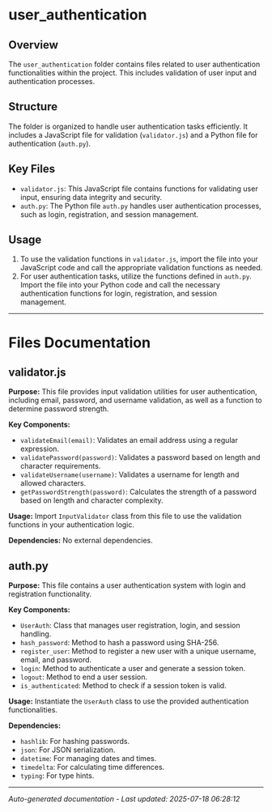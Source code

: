 # user_authentication

## Overview
The `user_authentication` folder contains files related to user authentication functionalities within the project. This includes validation of user input and authentication processes.

## Structure
The folder is organized to handle user authentication tasks efficiently. It includes a JavaScript file for validation (`validator.js`) and a Python file for authentication (`auth.py`).

## Key Files
- `validator.js`: This JavaScript file contains functions for validating user input, ensuring data integrity and security.
- `auth.py`: The Python file `auth.py` handles user authentication processes, such as login, registration, and session management.

## Usage
1. To use the validation functions in `validator.js`, import the file into your JavaScript code and call the appropriate validation functions as needed.
2. For user authentication tasks, utilize the functions defined in `auth.py`. Import the file into your Python code and call the necessary authentication functions for login, registration, and session management.

---

# Files Documentation

## validator.js

**Purpose:** This file provides input validation utilities for user authentication, including email, password, and username validation, as well as a function to determine password strength.

**Key Components:**
- `validateEmail(email)`: Validates an email address using a regular expression.
- `validatePassword(password)`: Validates a password based on length and character requirements.
- `validateUsername(username)`: Validates a username for length and allowed characters.
- `getPasswordStrength(password)`: Calculates the strength of a password based on length and character complexity.

**Usage:** Import `InputValidator` class from this file to use the validation functions in your authentication logic.

**Dependencies:** No external dependencies.

## auth.py

**Purpose:** This file contains a user authentication system with login and registration functionality.

**Key Components:**
- `UserAuth`: Class that manages user registration, login, and session handling.
- `hash_password`: Method to hash a password using SHA-256.
- `register_user`: Method to register a new user with a unique username, email, and password.
- `login`: Method to authenticate a user and generate a session token.
- `logout`: Method to end a user session.
- `is_authenticated`: Method to check if a session token is valid.

**Usage:** Instantiate the `UserAuth` class to use the provided authentication functionalities.

**Dependencies:**
- `hashlib`: For hashing passwords.
- `json`: For JSON serialization.
- `datetime`: For managing dates and times.
- `timedelta`: For calculating time differences.
- `typing`: For type hints.

---
*Auto-generated documentation - Last updated: 2025-07-18 06:28:12*
